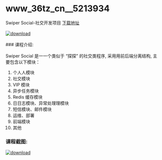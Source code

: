 # www_36tz_cn__5213934
Swiper Social-社交开发项目
[下载地址](http://www.36tz.cn/article/5213934 "下载地址")
<br/></br>[![download](http://36tz.cn/muke_img/2020_06_1-81.png "下载地址")](http://www.36tz.cn/article/5213934 "下载地址")
<br/></br>### 课程介绍:<br/></br>Swiper Social 是⼀一个类似于 “探探” 的社交类程序, 采⽤用前后端分离结构, 主要包含以下模块：
1. 个⼈人模块
2. 社交模块
3. VIP 模块
4. 异步任务模块
5. Redis 缓存模块
6. ⽇日志模块、异常处理理模块
7. 短信模块、邮件模块
8. 运维、部署
9. 前端模块
10. 其他

### 课程截图:
[![download](http://36tz.cn/muke_img/2020_06_2-88.png "下载地址")](http://www.36tz.cn/article/5213934 "下载地址")

